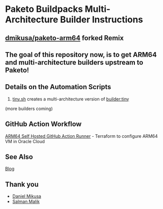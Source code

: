 # Paketo Buildpacks Multi-Architecture Builder Instructions
## [dmikusa/paketo-arm64](https://github.com/dmikusa/paketo-arm64) forked Remix

## The goal of this repository now, is to get ARM64 and multi-architecture builders upstream to Paketo!

## Details on the Automation Scripts

1. [tiny.sh](https://github.com/dashaun/paketo-arm64/blob/main/scripts/tiny.sh) creates a multi-architecture version of [builder:tiny](https://github.com/paketo-buildpacks/tiny-builder)

(more builders coming)

## GitHub Action Workflow

[ARM64 Self Hosted GitHub Action Runner](https://github.com/dashaun/tf-oci-arm) - Terraform to configure ARM64 VM in Oracle Cloud

## See Also

[Blog](https://dashaun.com)

## Thank you

- [Daniel Mikusa](https://twitter.com/dmikusa)
- [Salman Malik](https://twitter.com/SalmanTheMalik)